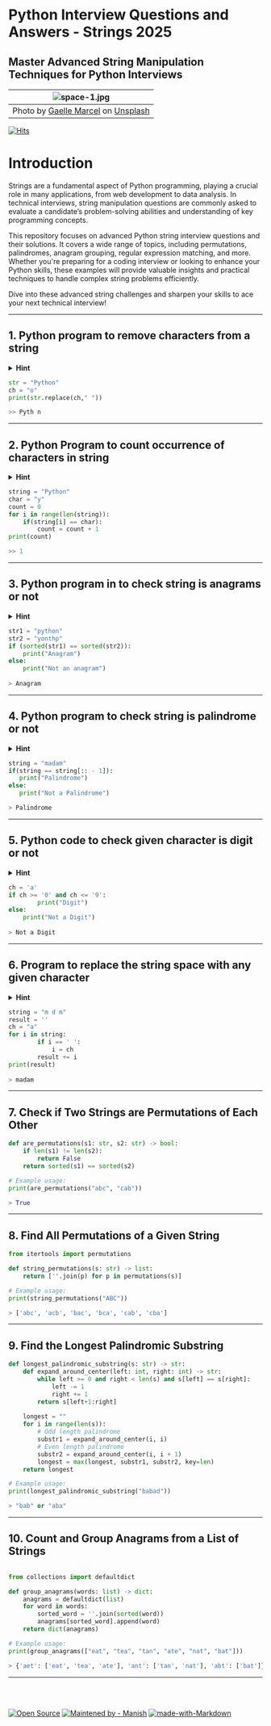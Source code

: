 # Python Interview Questions and Answers - Strings 2025
## Master Advanced String Manipulation Techniques for Python Interviews

| ![space-1.jpg](https://github.com/Tanu-N-Prabhu/Python/blob/56b9c2ffea9d34a5b1d1d2243257a2eeeb9494eb/Img/gaelle-marcel-vrkSVpOwchk-unsplash.jpg)| 
|:--:| 
| Photo by <a href="https://unsplash.com/@gaellemarcel?utm_content=creditCopyText&utm_medium=referral&utm_source=unsplash">Gaelle Marcel</a> on <a href="https://unsplash.com/photos/person-holding-balloons-vrkSVpOwchk?utm_content=creditCopyText&utm_medium=referral&utm_source=unsplash">Unsplash</a> |



[![Hits](https://hits.seeyoufarm.com/api/count/incr/badge.svg?url=https%3A%2F%2Fgithub.com%2FTanu-N-Prabhu%2FPython%2Fblob%2F17433a8641945535243f296c5409d86bdbd037c9%2FPython%2520Coding%2520Interview%2520Prep%2FPython_Interview_Questions_and_Answers_Strings.md&count_bg=%2379C83D&title_bg=%23555555&icon=&icon_color=%23E7E7E7&title=hits&edge_flat=false)](https://hits.seeyoufarm.com)

# Introduction

Strings are a fundamental aspect of Python programming, playing a crucial role in many applications, from web development to data analysis. In technical interviews, string manipulation questions are commonly asked to evaluate a candidate’s problem-solving abilities and understanding of key programming concepts.

This repository focuses on advanced Python string interview questions and their solutions. It covers a wide range of topics, including permutations, palindromes, anagram grouping, regular expression matching, and more. Whether you're preparing for a coding interview or looking to enhance your Python skills, these examples will provide valuable insights and practical techniques to handle complex string problems efficiently.

Dive into these advanced string challenges and sharpen your skills to ace your next technical interview!

---

## 1. Python program to remove characters from a string


<details><summary><b>Hint</b></summary>
<p>

> **Input** - Python
>
> **Input Character** - o
>
> **Output** - Pythn

</p>
</details>

```python
str = "Python"
ch = "o"
print(str.replace(ch," ")) 

>> Pyth n

```

---

## 2. Python Program to count occurrence of characters in string

<details><summary><b>Hint</b></summary>
<p>

> **Input** - Python
>
> **Input Character** - o
>
> **Output** - 1

</p>
</details>

```python
string = "Python"
char = "y"
count = 0
for i in range(len(string)):
    if(string[i] == char):
        count = count + 1
print(count)

>> 1

```
---

## 3. Python program in to check string is anagrams or not

<details><summary><b>Hint</b></summary>
<p>

> Input - Python
>
> Input Character - onypth
>
> Output - Anagrams
    
</p>
</details>

```python
str1 = "python"
str2 = "yonthp"
if (sorted(str1) == sorted(str2)):
    print("Anagram")
else:
    print("Not an anagram")
    
> Anagram

```

---

## 4. Python program to check string is palindrome or not

<details><summary><b>Hint</b></summary>
<p>

> Input - madam
>
> Output - Palindrome
    
</p>
</details>

```python
string = "madam"
if(string == string[:: - 1]):
   print("Palindrome")
else:
   print("Not a Palindrome") 

> Palindrome

```
---

## 5. Python code to check given character is digit or not

<details><summary><b>Hint</b></summary>
<p>

> Input - a
>
> Output - Not a Digit
    
</p>
</details>

```python
ch = 'a'
if ch >= '0' and ch <= '9': 
    	print("Digit")
else: 
    print("Not a Digit")
    
> Not a Digit


```
---

## 6. Program to replace the string space with any given character

<details><summary><b>Hint</b></summary>
<p>

> Input - m m
>    
> Input charcter - a
>
> Output - mam
    
</p>
</details>

```python
string = "m d m"
result = '' 
ch = "a"
for i in string:  
        if i == ' ':  
            i = ch   
        result += i  
print(result)
    
> madam

```

---

## 7. Check if Two Strings are Permutations of Each Other

```python
def are_permutations(s1: str, s2: str) -> bool:
    if len(s1) != len(s2):
        return False
    return sorted(s1) == sorted(s2)

# Example usage:
print(are_permutations("abc", "cab")) 

> True

```

---

## 8. Find All Permutations of a Given String

```python
from itertools import permutations

def string_permutations(s: str) -> list:
    return [''.join(p) for p in permutations(s)]

# Example usage:
print(string_permutations("ABC"))

> ['abc', 'acb', 'bac', 'bca', 'cab', 'cba']

```
---

## 9. Find the Longest Palindromic Substring

```python
def longest_palindromic_substring(s: str) -> str:
    def expand_around_center(left: int, right: int) -> str:
        while left >= 0 and right < len(s) and s[left] == s[right]:
            left -= 1
            right += 1
        return s[left+1:right]
    
    longest = ""
    for i in range(len(s)):
        # Odd length palindrome
        substr1 = expand_around_center(i, i)
        # Even length palindrome
        substr2 = expand_around_center(i, i + 1)
        longest = max(longest, substr1, substr2, key=len)
    return longest

# Example usage:
print(longest_palindromic_substring("babad"))

> "bab" or "aba"

```
---

## 10. Count and Group Anagrams from a List of Strings

```python

from collections import defaultdict

def group_anagrams(words: list) -> dict:
    anagrams = defaultdict(list)
    for word in words:
        sorted_word = ''.join(sorted(word))
        anagrams[sorted_word].append(word)
    return dict(anagrams)

# Example usage:
print(group_anagrams(["eat", "tea", "tan", "ate", "nat", "bat"]))

> {'aet': ['eat', 'tea', 'ate'], 'ant': ['tan', 'nat'], 'abt': ['bat']}

```
---






<br>
<br>

[![Open Source](https://badges.frapsoft.com/os/v1/open-source.svg?v=103)](https://opensource.org/)
[![Maintened by - Manish](https://img.shields.io/badge/Maintained%20by-%20Nanda%20Prabhu-red)](https://tanu-n-prabhu.github.io/myWebsite.io/)
[![made-with-Markdown](https://img.shields.io/badge/Made%20with-Markdown-1f425f.svg)](http://commonmark.org)


